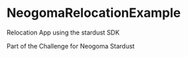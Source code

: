 # NeogomaRelocationExample
Relocation App using the stardust SDK

Part of the Challenge for Neogoma Stardust
